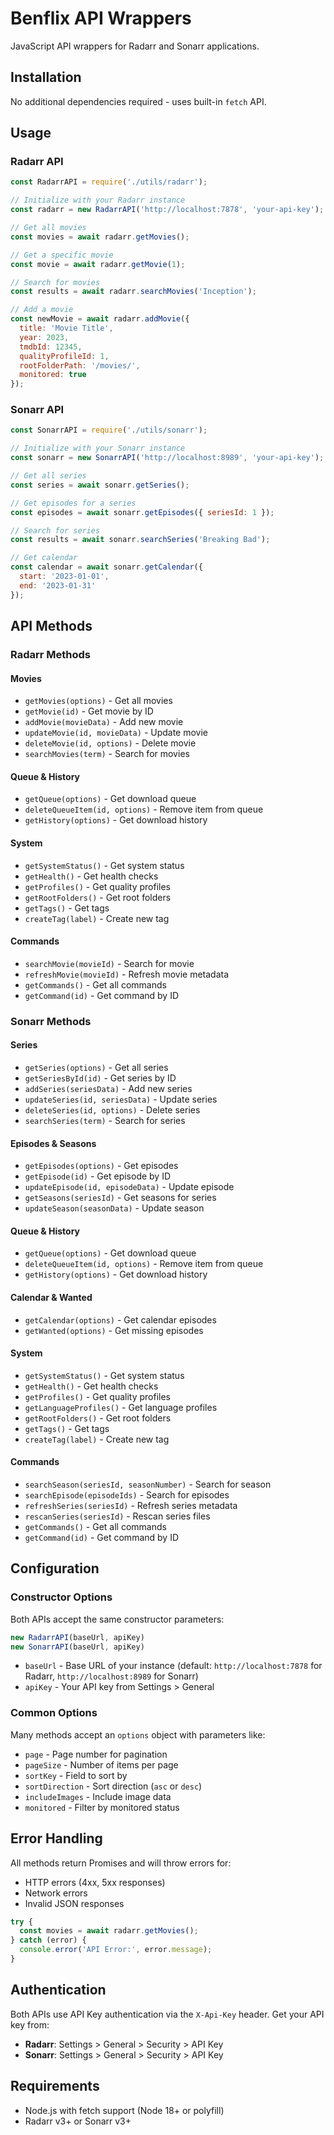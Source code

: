 # Benflix API Wrappers

JavaScript API wrappers for Radarr and Sonarr applications.

## Installation

No additional dependencies required - uses built-in `fetch` API.

## Usage

### Radarr API

```javascript
const RadarrAPI = require('./utils/radarr');

// Initialize with your Radarr instance
const radarr = new RadarrAPI('http://localhost:7878', 'your-api-key');

// Get all movies
const movies = await radarr.getMovies();

// Get a specific movie
const movie = await radarr.getMovie(1);

// Search for movies
const results = await radarr.searchMovies('Inception');

// Add a movie
const newMovie = await radarr.addMovie({
  title: 'Movie Title',
  year: 2023,
  tmdbId: 12345,
  qualityProfileId: 1,
  rootFolderPath: '/movies/',
  monitored: true
});
```

### Sonarr API

```javascript
const SonarrAPI = require('./utils/sonarr');

// Initialize with your Sonarr instance
const sonarr = new SonarrAPI('http://localhost:8989', 'your-api-key');

// Get all series
const series = await sonarr.getSeries();

// Get episodes for a series
const episodes = await sonarr.getEpisodes({ seriesId: 1 });

// Search for series
const results = await sonarr.searchSeries('Breaking Bad');

// Get calendar
const calendar = await sonarr.getCalendar({
  start: '2023-01-01',
  end: '2023-01-31'
});
```

## API Methods

### Radarr Methods

#### Movies
- `getMovies(options)` - Get all movies
- `getMovie(id)` - Get movie by ID
- `addMovie(movieData)` - Add new movie
- `updateMovie(id, movieData)` - Update movie
- `deleteMovie(id, options)` - Delete movie
- `searchMovies(term)` - Search for movies

#### Queue & History
- `getQueue(options)` - Get download queue
- `deleteQueueItem(id, options)` - Remove item from queue
- `getHistory(options)` - Get download history

#### System
- `getSystemStatus()` - Get system status
- `getHealth()` - Get health checks
- `getProfiles()` - Get quality profiles
- `getRootFolders()` - Get root folders
- `getTags()` - Get tags
- `createTag(label)` - Create new tag

#### Commands
- `searchMovie(movieId)` - Search for movie
- `refreshMovie(movieId)` - Refresh movie metadata
- `getCommands()` - Get all commands
- `getCommand(id)` - Get command by ID

### Sonarr Methods

#### Series
- `getSeries(options)` - Get all series
- `getSeriesById(id)` - Get series by ID
- `addSeries(seriesData)` - Add new series
- `updateSeries(id, seriesData)` - Update series
- `deleteSeries(id, options)` - Delete series
- `searchSeries(term)` - Search for series

#### Episodes & Seasons
- `getEpisodes(options)` - Get episodes
- `getEpisode(id)` - Get episode by ID
- `updateEpisode(id, episodeData)` - Update episode
- `getSeasons(seriesId)` - Get seasons for series
- `updateSeason(seasonData)` - Update season

#### Queue & History
- `getQueue(options)` - Get download queue
- `deleteQueueItem(id, options)` - Remove item from queue
- `getHistory(options)` - Get download history

#### Calendar & Wanted
- `getCalendar(options)` - Get calendar episodes
- `getWanted(options)` - Get missing episodes

#### System
- `getSystemStatus()` - Get system status
- `getHealth()` - Get health checks
- `getProfiles()` - Get quality profiles
- `getLanguageProfiles()` - Get language profiles
- `getRootFolders()` - Get root folders
- `getTags()` - Get tags
- `createTag(label)` - Create new tag

#### Commands
- `searchSeason(seriesId, seasonNumber)` - Search for season
- `searchEpisode(episodeIds)` - Search for episodes
- `refreshSeries(seriesId)` - Refresh series metadata
- `rescanSeries(seriesId)` - Rescan series files
- `getCommands()` - Get all commands
- `getCommand(id)` - Get command by ID

## Configuration

### Constructor Options

Both APIs accept the same constructor parameters:

```javascript
new RadarrAPI(baseUrl, apiKey)
new SonarrAPI(baseUrl, apiKey)
```

- `baseUrl` - Base URL of your instance (default: `http://localhost:7878` for Radarr, `http://localhost:8989` for Sonarr)
- `apiKey` - Your API key from Settings > General

### Common Options

Many methods accept an `options` object with parameters like:

- `page` - Page number for pagination
- `pageSize` - Number of items per page
- `sortKey` - Field to sort by
- `sortDirection` - Sort direction (`asc` or `desc`)
- `includeImages` - Include image data
- `monitored` - Filter by monitored status

## Error Handling

All methods return Promises and will throw errors for:
- HTTP errors (4xx, 5xx responses)
- Network errors
- Invalid JSON responses

```javascript
try {
  const movies = await radarr.getMovies();
} catch (error) {
  console.error('API Error:', error.message);
}
```

## Authentication

Both APIs use API Key authentication via the `X-Api-Key` header. Get your API key from:

- **Radarr**: Settings > General > Security > API Key
- **Sonarr**: Settings > General > Security > API Key

## Requirements

- Node.js with fetch support (Node 18+ or polyfill)
- Radarr v3+ or Sonarr v3+